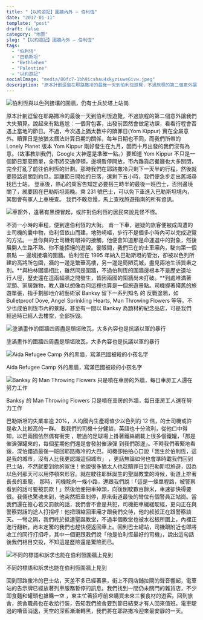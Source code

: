 ```yaml
---
title: "【以約遊記】圍牆內外 — 伯利恆"
date: "2017-01-11"
template: "post"
draft: false
category: "地圖"
slug: "【以約遊記】圍牆內外 — 伯利恆"
tags:
  - "伯利恆"
  - "巴勒斯坦"
  - "Bethlehem"
  - "Palestine"
  - "以約遊記"
socialImage: "media/80fc7-1bh9icshau4xkyziuwe6ivw.jpeg"
description: "原本計劃逗留在耶路撒冷的最後一天到伯利恆遊覽，不過旅程的第二個意外讓我們大失預算。說起來有點尷尬：一個背包客，出發前固然會做足功課，看看行程會否遇上當地的節日。不過，今次遇上猶太教中的贖罪日(Yom Kippur) 實在全屬意外。"
---
```


![伯利恆與以色列接壤的圍牆，仍有士兵於塔上站崗](media/1efcf-11dl5vzsfoa08gsfeujth1w.jpeg)

原本計劃逗留在耶路撒冷的最後一天到伯利恆遊覽，不過旅程的第二個意外讓我們大失預算。說起來有點尷尬：一個背包客，出發前固然會做足功課，看看行程會否遇上當地的節日。不過，今次遇上猶太教中的贖罪日(Yom Kippur) 實在全屬意外。贖罪日是按猶太曆法計算日期的關係，每年日期也不同，而我們所帶的 Lonely Planet 版本 Yom Kippur 剛好發生在九月，因而十月出發的我們沒有為意。（故事教訓我們，Google 大神還是準確一點。）要知道 Yom Kippur 不只是一個節日那麼簡單，全市將交通停頓，邊境暫停開放，市內雜貨店餐廳也大多關閉，完全打亂了前往伯利恆的計劃。那時我們在耶路撒冷只剩下一天半的行程，然後就要陸路過關到約旦。距離節日開始的日落，還剩下五小時，我們便急步走出舊城尋找巴士站。 登車後，熱心的乘客告知定必要搭三時半的最後一班巴士，否則邊境關了，就要困在巴勒斯坦兩晚。乘 231 號巴士，可以免下車進入巴勒斯坦境內，其間會有軍人上車檢查。 我們不敢怠慢，馬上查找旅遊指南的所有資訊。

![車窗外，遠著有黑煙冒起，或許對伯利恆的居民來說見怪不怪。](media/be207-1nu85ds_7qrcuh3htw17lnw.jpeg)

不消一小時的車程，便到達伯利恆的大街。 甫一下車，遲疑的旅客便被成周遭的士司機的囊中物，伯利恆依山而建，地勢崎嶇，步行不是個多小時內可以完成遊覽的方法。一旦你與的士司機有眼神的接觸，他便會知道那是命運選中的對象，然後展開人生路不熟、你不能拒絕的遊說。霎眼間，我們已在的士車廂內，駛向第一個景點  —  邊境接壤的圍牆。伯利恆在 1995 年納入巴勒斯坦的管治，卻被以色列所建的高將所包圍，牆的一邊是繁華高樓，另一邊是簡陋荒城，盡見兩地生活質素之別。**與柏林圍牆相比，雖然同是圍牆，不過伯利恆的圍牆邊根本不是歷史遺址行人徑，歷史還在這兩幅牆之間發生，皆因兩國的圍牆尚未打破。**到處堆滿著泥頭、家居雜物，教人難以想像為何這裡也算是一個旅遊景點。司機握著殘舊的旅遊單張，指手劃腳地介紹藝術家 Banksy 留下一系列知名 的 反戰塗鴉，如 Bulletproof Dove, Angel Sprinkling Hearts, Man Throwing Flowers 等等。不少也成伯利恆市內的景點，甚至有一間以 Banksy 為題材的紀念品店，可是我們經過時已經人去樓空，全部拆毀。

![塗滿畫作的圍牆四周盡是頹垣敗瓦，大多內容也是抗議以軍的暴行](media/80fc7-1bh9icshau4xkyziuwe6ivw.jpeg)

塗滿畫作的圍牆四周盡是頹垣敗瓦，大多內容也是抗議以軍的暴行

![Aida Refugee Camp 外的黑牆，寫滿巴國被殺的小孩名字](media/41482-1abj6gwlzmm17i3oikxvpqg.jpeg)

Aida Refugee Camp 外的黑牆，寫滿巴國被殺的小孩名字

![Banksy 的 Man Throwing Flowers 只是噴在車房的外牆，每日車房工人還在努力工作](media/9f39f-1hso7zrp0a-0z_rjygxzijw.jpeg)

Banksy 的 Man Throwing Flowers 只是噴在車房的外牆，每日車房工人還在努力工作

巴勒斯坦的失業率逾 20%，人均國內生產總值少以色列約 12 倍，的士司機或許是收入比較高的一群。 載我們的司機十分健談，英語也十分流利，從他口中得知，以巴兩國依然偶有衝突 ，駛過的足球場上掛著鐵絲網載上很多個鐵罐，「那是催淚彈罐來的，每個星期他們還是會發射催淚彈 到我們那邊」。不時我們著緊地看錶，深怕錯過最後一班回耶路撒冷的大巴，司機卻拍拍心口說「我生於伯利恆，這是我的城市，沒有人比我更認識這個城市」 ，更話無論如何也會準時載我們回到巴士站，不然就要到他的家住！他說很多猶太人也趁贖罪日到巴勒斯坦旅遊，因為以色列那天可以用停頓來形容。就在駛往耶穌誕生的聖誕教堂的時候，街道上排著長長的車龍， 那時，司機駛向一條小路，還跟我們說：「這是一條單程路，被警察看到的話可要被罰款！」然後他便把車掉頭，向後倒駛數百餘米，車速卻快得要很。我倆也驚魂未到，他突然把車剎停，原來街道最後的彎位有個警員正站崗。當我們還在擔心若交罰款的話，我們會不會是共犯，司機把車緩緩駛經，更向正在與警察對話的途人打招呼！他把頭縮回車廂才跟我們交待，他的叔叔正在跟警察談天。一彎之隔，我們終於抵達聖誕教堂，不過半個教堂也被水松板所圍上，內裡正進行翻新，尚未定驚的我們也趕快便返回車上。回到巴士總站，司機跟附近也即將收工的同行打招呼，其中一個更跟我們說「他是伯利恆最好的司機」，說出這句話後我們相目交投，不知這是歷險還是驚險而已。

![不同的標語和訴求也能在伯利恆圍牆上見到](media/d55cc-10unwjgdijufbhn9aifls6g.jpeg)

不同的標語和訴求也能在伯利恆圍牆上見到

回到耶路撒冷的巴士站，天差不多已經著黑，街上不同店鋪拉閘的聲音響起，電車站的告示牌已經放著列車服務暫停的訊息。我們找到一間仍未關門的雜貨店，不少即食麵和罐頭也搶購一空 ，東主忙著招呼前來購買未來三餐食材的遊客。回到旅舍，旅舍職員也在收拾行裝，告知我們旅舍要到節日結束才有人回來值班。電車駛過的嘈音消退，天空的深藍漸漸轉黑，我們將在耶路撒冷迎來最安靜的一天。
